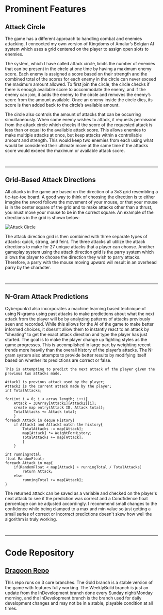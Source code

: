 # Prominent Features
## Attack Circle
The game has a different approach to handling combat and enemies attacking. I concocted my own version of Kingdoms of Amalur’s Belgian AI system which uses a grid centered on the player to assign open slots to enemies.

The system, which I have called attack circle, limits the number of enemies that can be present in the circle at one time by having a maximum enemy score. Each enemy is assigned a score based on their strength and the combined total of the scores for each enemy in the circle can never exceed the maximum amount allowed. To first join the circle, the circle checks if there is enough available score to accommodate the enemy, and if the enemy can join, it adds the enemy to the circle and removes the enemy’s score from the amount available. Once an enemy inside the circle dies, its score is then added back to the circle’s available amount.

The circle also controls the amount of attacks that can be occurring simultaneously. When some enemy wishes to attack, it requests permission from the attack circle which checks if the score of the requested attack is less than or equal to the available attack score. This allows enemies to make multiple attacks at once, but keep attacks within a controllable amount and strength. This would keep two enemies from each using what would be considered their ultimate move at the same time if the attacks score would exceed the maximum or available attack score.

<br />
<hr>

## Grid-Based Attack Directions
All attacks in the game are based on the direction of a 3x3 grid resembling a tic-tac-toe board. A good way to think of choosing the direction is to either imagine the sword follows the movement of your mouse, or that your mouse is in the center square of the grid and to make attacks other than a thrust, you must move your mouse to be in the correct square. An example of the directions in the grid is shown below:

![Attack Circle](https://i.imgur.com/1H11Dfi.png)

The attack direction grid is then combined with three separate types of attacks: quick, strong, and feint. The three attacks all utilize the attack directions to make for 27 unique attacks that a player can choose. Another gameplay system using the attack direction grid is the parry system which allows the player to choose the direction they wish to parry attacks. Therefore, a parry with the mouse moving upward will result in an overhead parry by the character.

<br />
<hr>

## N-Gram Attack Predictions
Cyberpunk’d also incorporates a machine learning based technique of using N-grams using past attacks to make predictions about what the next attack from the player will be by analyzing patterns of attacks previously seen and recorded. While this allows for the AI of the game to make better informed choices, it doesn’t allow them to instantly react to an attack by “cheating” to get the exact attack direction and type the player has just started. The goal is to make the player change up fighting styles as the game progresses. This is accomplished in large part by weighting recent trends more heavily than the overall history of the player’s attacks. The N-gram system also attempts to provide better results by modifying itself based on whether its predictions are correct or false.

```
This is attempting to predict the next attack of the player given the previous two attacks made.

Attack1 is previous attack used by the player;
Attack2 is the current attack made by the player;
int TotalAttacks;

for(int i = 0; i < array length; i++){
    Attack = 3DArray[Attack1][Attack2][i];
    create map entry(Attack ID, Attack total);
    TotalAttacks += Attack total;
    }
foreach Attack in deque History{
    if Attack1 and Attack2 match the history{
        TotalAttacks -= map[Attack];
        map[Attack] *= WeightForHistory;
        TotalAttacks += map[Attack];
        }
    }
    
int runningTotal;
float RandomFloat;
foreach Attack in map{
    if(RandomFloat < map[Attack] + runningTotal / TotalAttacks)
        return Attack;
    else
        runningTotal += map[Attack];
}
```

The returned attack can be saved as a variable and checked on the player's next attack to see if the prediction was correct and a Condfidence float percentage can be adjusted accordingly. I recommend small changes to the confidence while being clamped to a max and min value so just getting a small series of correct or incorrect predictions doesn't skew how well the algorithm is truly working.

<br />
<hr>

# Code Repository
## [Dragoon Repo](https://github.com/scuhooper/Dragoon/)
This repo runs on 3 core branches. The Gold branch is a stable version of the game with features fully working. The WeeklyBuild branch is just an update from the InDevelopment branch done every Sunday night/Monday morning, and the InDevelopment branch is the branch used for daily development changes and may not be in a stable, playable condition at all times.
